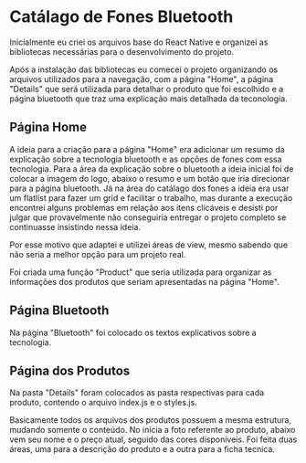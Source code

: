 # Catálago de Fones Bluetooth
Inicialmente eu criei os arquivos base do React Native e organizei as bibliotecas necessárias para o desenvolvimento do projeto. 

Após a instalação das bibliotecas eu comecei o projeto organizando os arquivos utilizados para a navegação, com a página "Home", a página "Details" que será utilizada para detalhar o produto que foi escolhido e a página bluetooth que traz uma explicação mais detalhada da teconologia.

## Página Home
A ideia para a criação para a página "Home" era adicionar um resumo da explicação sobre a tecnologia bluetooth e as opções de fones com essa tecnologia. Para a área da explicação sobre o bluetooth a ideia inicial foi de colocar a imagem do logo, abaixo o resumo e um botão que iria direcionar para a página bluetooth. Já na área do catálago dos fones a ideia era usar um flatlist para fazer um grid e facilitar o trabalho, mas durante a execução encontrei alguns problemas em relação aos itens clicáveis e desisti por julgar que provavelmente não conseguiria entregar o projeto completo se continuasse insistindo nessa ideia. 


Por esse motivo que adaptei e utilizei áreas de view, mesmo sabendo que não seria a melhor opção para um projeto real. 

Foi criada uma função "Product" que seria utilizada para organizar as informações dos produtos que seriam apresentadas na página "Home".

## Página Bluetooth
Na página "Bluetooth" foi colocado os textos explicativos sobre a tecnologia.

## Página dos Produtos
Na pasta "Details" foram colocados as pasta respectivas para cada produto, contendo o arquivo index.js e o styles.js. 

Basicamente todos os arquivos dos produtos possuem a mesma estrutura, mudando somente o conteúdo. No inicia a foto referente ao produto, abaixo vem seu nome e o preço atual, seguido das cores disponíveis. Foi feita duas áreas, uma para a descrição do produto e a outra para a ficha tecnica.


